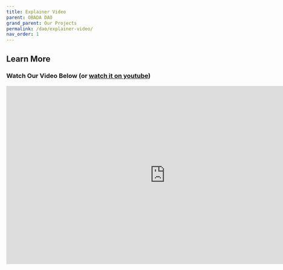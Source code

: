 ```yaml
---
title: Explainer Video
parent: OBADA DAO
grand_parent: Our Projects
permalink: /dao/explainer-video/
nav_order: 1
---
```


## Learn More  
### Watch Our Video Below (or [watch it on youtube](https://youtu.be/NqAvBgJ2wH4))

<div style="align-content:center;"><iframe width="840" height="472" src="https://www.youtube.com/embed/NqAvBgJ2wH4" title="YouTube video player" frameborder="0" allow="accelerometer; autoplay; clipboard-write; encrypted-media; gyroscope; picture-in-picture; web-share" allowfullscreen></iframe></div>


